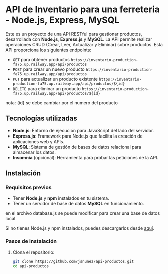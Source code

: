 # API de Inventario para una ferreteria - Node.js, Express, MySQL

Este es un proyecto de una API RESTful para gestionar productos, desarrollada con **Node.js**, **Express.js** y **MySQL**. La API permite realizar operaciones CRUD (Crear, Leer, Actualizar y Eliminar) sobre productos. Esta API proporciona los siguientes endpoints:

- `GET` para obtener productos  `https://inventario-production-fa75.up.railway.app/api/productos`
- `POST` para crear un nuevo producto `https://inventario-production-fa75.up.railway.app/api/productos`
- `PUT` para actualizar un producto existente `https://inventario-production-fa75.up.railway.app/api/productos/${id}`
- `DELETE` para eliminar un producto `https://inventario-production-fa75.up.railway.app/api/productos/${id}`

nota: {id} se debe cambiar por el numero del producto


## Tecnologías utilizadas

- **Node.js**: Entorno de ejecución para JavaScript del lado del servidor.
- **Express.js**: Framework para Node.js que facilita la creación de aplicaciones web y APIs.
- **MySQL**: Sistema de gestión de bases de datos relacional para almacenar los datos.
- **Insomnia** (opcional): Herramienta para probar las peticiones de la API.

## Instalación

### Requisitos previos

- Tener **Node.js** y **npm** instalados en tu sistema.
- Tener un servidor de base de datos **MySQL** en funcionamiento.

en el archivo database.js se puede modificar para crear una base de datos local
  
Si no tienes Node.js y npm instalados, puedes descargarlos desde [aquí](https://nodejs.org).

### Pasos de instalación

1. Clona el repositorio:

   ```bash
   git clone https://github.com/jsnunez/api-productos.git
   cd api-productos
